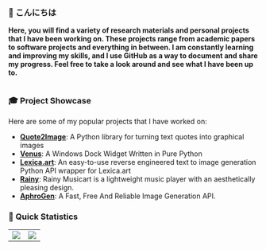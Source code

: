 ### 🌊 こんにちは
<p>
<b>Here, you will find a variety of research materials and personal projects that I have been working on. These projects range from academic papers to software projects   and everything in between. I am constantly learning and improving my skills, and I use GitHub as a way to document and share my progress. Feel free to take a look around   and see what I have been up to.</b>
</p>

<img src="https://komarev.com/ghpvc/?username=NotCookey" alt="" align="center" />

### 🎓 Project Showcase

Here are some of my popular projects that I have worked on:

- **[Quote2Image](https://github.com/NotCookey/Quote2Image)**: A Python library for turning text quotes into graphical images
- **[Venus](https://github.com/NotCookey/Venus)**: A Windows Dock Widget Written in Pure Python
- **[Lexica.art](https://github.com/NotCookey/Lexica.art)**: An easy-to-use reverse engineered text to image generation Python API wrapper for Lexica.art
- **[Rainy](https://github.com/NotCookey/Rainy)**: Rainy Musicart is a lightweight music player with an aesthetically pleasing design.
- **[AphroGen](https://github.com/NotCookey/AphroGen)**: A Fast, Free And Reliable Image Generation API.

### 👀 Quick Statistics

<table>
  <tr>
    <td align="center" style="padding=0;width=50%;">
      <img align="center" style="padding=0;" src="https://github-readme-stats.vercel.app/api/?username=NotCookey&show_icons=true&title_color=4F8CC9&text_color=9f9f9f&bg_color=151515&hide_border=true&icon_color=4F8CC9&hide_title=true&count_private=true" />
    </td>
    <td align="center" style="padding=0;width=50%;">
      <img align="center" style="padding=0;" src="https://github-readme-stats.vercel.app/api/top-langs/?username=NotCookey&layout=compact&title_color=4F8CC9&text_color=9f9f9f&bg_color=151515&hide_border=true&icon_color=4F8CC9&hide=visual%20basic&count_private=true" />
    </td>
  </tr>
</table>
